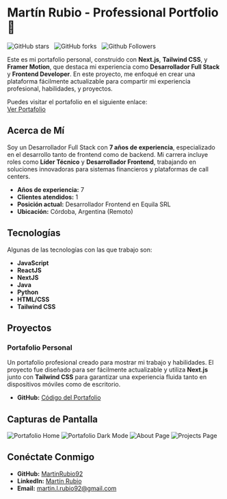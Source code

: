 # Martín Rubio - Professional Portfolio 🌟

![GitHub stars](https://img.shields.io/github/stars/MartinRubio92/portfolio?style=social)&nbsp;&nbsp;
![GitHub forks](https://img.shields.io/github/forks/MartinRubio92/portfolio?style=social)&nbsp;&nbsp;
![Github Followers](https://img.shields.io/github/followers/MartinRubio92.svg?style=social&label=Follow)&nbsp;&nbsp;

Este es mi portafolio personal, construido con **Next.js**, **Tailwind CSS**, y **Framer Motion**, que destaca mi experiencia como **Desarrollador Full Stack** y **Frontend Developer**. En este proyecto, me enfoqué en crear una plataforma fácilmente actualizable para compartir mi experiencia profesional, habilidades, y proyectos.

Puedes visitar el portafolio en el siguiente enlace:  
[Ver Portafolio](https://martinrubio.dev)

## Acerca de Mí

Soy un Desarrollador Full Stack con **7 años de experiencia**, especializado en el desarrollo tanto de frontend como de backend. Mi carrera incluye roles como **Líder Técnico** y **Desarrollador Frontend**, trabajando en soluciones innovadoras para sistemas financieros y plataformas de call centers.

- **Años de experiencia:** 7  
- **Clientes atendidos:** 1  
- **Posición actual:** Desarrollador Frontend en Equila SRL  
- **Ubicación:** Córdoba, Argentina (Remoto)

## Tecnologías

Algunas de las tecnologías con las que trabajo son:

- **JavaScript**
- **ReactJS**
- **NextJS**
- **Java**
- **Python**
- **HTML/CSS**
- **Tailwind CSS**

## Proyectos

### Portafolio Personal
Un portafolio profesional creado para mostrar mi trabajo y habilidades. El proyecto fue diseñado para ser fácilmente actualizable y utiliza **Next.js** junto con **Tailwind CSS** para garantizar una experiencia fluida tanto en dispositivos móviles como de escritorio.

- **GitHub:** [Código del Portafolio](https://github.com/MartinRubio92/portfolio)

## Capturas de Pantalla

![Portafolio Home](https://github.com/MartinRubio92/portfolio/blob/main/website-images/home-light-desktop.png)
![Portafolio Dark Mode](https://github.com/MartinRubio92/portfolio/blob/main/website-images/home-dark-desktop.png)
![About Page](https://github.com/MartinRubio92/portfolio/blob/main/website-images/about-light-desktop.png)
![Projects Page](https://github.com/MartinRubio92/portfolio/blob/main/website-images/projects-dark-desktop.png)

## Conéctate Conmigo

- **GitHub:** [MartinRubio92](https://github.com/MartinRubio92)
- **LinkedIn:** [Martín Rubio](https://www.linkedin.com/MartinRubio)
- **Email:** martin.l.rubio92@gmail.com